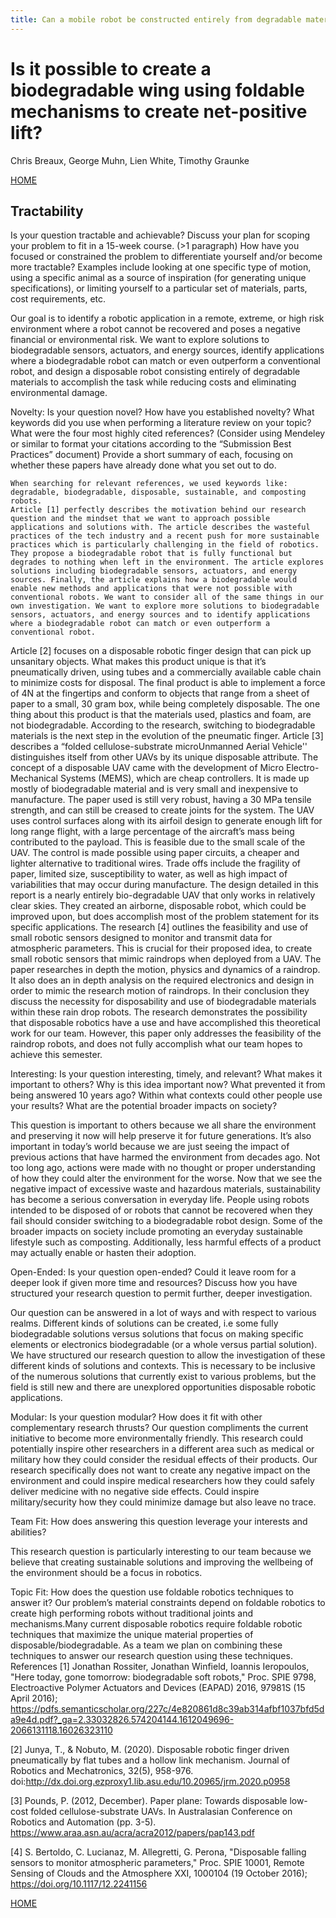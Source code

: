 ```yaml
---
title: Can a mobile robot be constructed entirely from degradable materials?
---
```

# Is it possible to create a biodegradable wing using foldable mechanisms to create net-positive lift?
Chris Breaux, George Muhn, Lien White, Timothy Graunke

[HOME](index.md)

## Tractability
Is your question tractable and achievable? Discuss your plan for scoping your problem to fit in a 15-week course. (>1 paragraph)
How have you focused or constrained the problem to differentiate yourself and/or become more tractable?
Examples include looking at one specific type of motion, using a specific animal as a source of inspiration (for generating unique specifications), or limiting yourself to a particular set of materials, parts, cost requirements, etc.

Our goal is to identify a robotic application in a remote, extreme, or high risk environment where a robot cannot be recovered and poses a negative financial or environmental risk. We want to explore solutions to biodegradable sensors, actuators, and energy sources, identify applications where a biodegradable robot can match or even outperform a conventional robot, and design a disposable robot consisting entirely of degradable materials to accomplish the task while reducing costs and eliminating environmental damage.

Novelty: Is your question novel? How have you established novelty?
What keywords did you use when performing a literature review on your topic?
What were the four most highly cited references? (Consider using Mendeley or similar to format your citations according to the “Submission Best Practices” document)
Provide a short summary of each, focusing on whether these papers have already done what you set out to do.

	When searching for relevant references, we used keywords like: degradable, biodegradable, disposable, sustainable, and composting robots.
	Article [1] perfectly describes the motivation behind our research question and the mindset that we want to approach possible applications and solutions with. The article describes the wasteful practices of the tech industry and a recent push for more sustainable practices which is particularly challenging in the field of robotics. They propose a biodegradable robot that is fully functional but degrades to nothing when left in the environment. The article explores solutions including biodegradable sensors, actuators, and energy sources. Finally, the article explains how a biodegradable would enable new methods and applications that were not possible with conventional robots. We want to consider all of the same things in our own investigation. We want to explore more solutions to biodegradable sensors, actuators, and energy sources and to identify applications where a biodegradable robot can match or even outperform a conventional robot.
Article [2] focuses on a disposable robotic finger design that can pick up unsanitary objects. What makes this product unique is that it’s pneumatically driven, using tubes and a commercially available cable chain to minimize costs for disposal. The final product is able to implement a force of 4N at the fingertips and conform to objects that range from a sheet of paper to a small, 30 gram box, while being completely disposable. The one thing about this product is that the materials used, plastics and foam, are not biodegradable. According to the research, switching to biodegradable materials is the next step in the evolution of the pneumatic finger. 
Article [3] describes a “folded cellulose-substrate microUnmanned Aerial Vehicle'' distinguishes itself from other UAVs by its unique disposable attribute. The concept of a disposable UAV came with the development of Micro Electro-Mechanical Systems (MEMS), which are cheap controllers. It is made up mostly of biodegradable material and is very small and inexpensive to manufacture. The paper used is still very robust, having a 30 MPa tensile strength, and can still be creased to create joints for the system. The UAV uses control surfaces along with its airfoil design to generate enough lift for long range flight, with a large percentage of the aircraft’s mass being contributed to the payload. This is feasible due to the small scale of the UAV. The control is made possible using paper circuits, a cheaper and lighter alternative to traditional wires. Trade offs include the fragility of paper, limited size, susceptibility to water, as well as high impact of variabilities that may occur during manufacture.
The design detailed in this report is a nearly entirely bio-degradable UAV that only works in relatively clear skies. They created an airborne, disposable robot, which could be improved upon, but does accomplish most of the problem statement for its specific applications.
The research [4] outlines the feasibility and use of small robotic sensors designed to monitor and transmit data for atmospheric parameters. This is crucial for their proposed idea, to create small robotic sensors that mimic raindrops when deployed from a UAV. The paper researches in depth the motion, physics and dynamics of a raindrop. It also does an in depth analysis on the required electronics and design in order to mimic the research motion of raindrops. In their conclusion they discuss the necessity for disposability and use of biodegradable materials within these rain drop robots. The research demonstrates the possibility that disposable robotics have a use and have accomplished this theoretical work for our team. However, this paper only addresses the feasibility of the raindrop robots, and does not fully accomplish what our team hopes to achieve this semester.

Interesting: Is your question interesting, timely, and relevant?
What makes it important to others?
Why is this idea important now? What prevented it from being answered 10 years ago?
Within what contexts could other people use your results?
What are the potential broader impacts on society?

This question is important to others because we all share the environment and preserving it now will help preserve it for future generations. It’s also important in today’s world because we are just seeing the impact of previous actions that have harmed the environment from decades ago. Not too long ago, actions were made with no thought or proper understanding of how they could alter the environment for the worse. Now that we see the negative impact of excessive waste and hazardous materials, sustainability has become a serious conversation in everyday life.
People using robots intended to be disposed of or robots that cannot be recovered when they fail should consider switching to a biodegradable robot design. Some of the broader impacts on society include promoting an everyday sustainable lifestyle such as composting. Additionally, less harmful effects of a product may actually enable or hasten their adoption.

Open-Ended: Is your question open-ended? Could it leave room for a deeper look if given more time and resources? Discuss how you have structured your research question to permit further, deeper investigation.

Our question can be answered in a lot of ways and with respect to various realms. Different kinds of solutions can be created, i.e some fully biodegradable solutions versus solutions that focus on making specific elements or electronics biodegradable (or a whole versus partial solution). We have structured our research question to allow the investigation of these different kinds of solutions and contexts. This is necessary to be inclusive of the numerous solutions that currently exist to various problems, but the field is still new and there are unexplored opportunities disposable robotic applications.

Modular: Is your question modular? How does it fit with other complementary research thrusts?
Our question compliments the current initiative to become more environmentally friendly. This research could potentially inspire other researchers in a different area such as medical or military how they could consider the residual effects of their products. Our research specifically does not want to create any negative impact on the environment and could inspire medical researchers how they could safely deliver medicine with no negative side effects. Could inspire military/security how they could minimize damage but also leave no trace.

Team Fit: How does answering this question leverage your interests and abilities?

This research question is particularly interesting to our team because we believe that creating sustainable solutions and improving the wellbeing of the environment should be a focus in robotics.

Topic Fit: How does the question use foldable robotics techniques to answer it?
Our problem’s material constraints depend on foldable robotics to create high performing robots without traditional joints and mechanisms.Many current disposable robotics require foldable robotic techniques that maximize the unique material properties of disposable/biodegradable. As a team we plan on combining these techniques to answer our research question using these techniques. 
References
[1]	Jonathan Rossiter, Jonathan Winfield, Ioannis Ieropoulos, "Here today, gone tomorrow: biodegradable soft robots," Proc. SPIE 9798, Electroactive Polymer Actuators and Devices (EAPAD) 2016, 97981S (15 April 2016); https://pdfs.semanticscholar.org/227c/4e820861d8c39ab314afbf1037bfd5da9e4d.pdf?_ga=2.33032826.574204144.1612049696-2066131118.16026323110

[2]	Junya, T., & Nobuto, M. (2020). Disposable robotic finger driven pneumatically by flat tubes and a hollow link mechanism. Journal of Robotics and Mechatronics, 32(5), 958-976. doi:http://dx.doi.org.ezproxy1.lib.asu.edu/10.20965/jrm.2020.p0958

[3]	Pounds, P. (2012, December). Paper plane: Towards disposable low-cost folded cellulose-substrate UAVs. In Australasian Conference on Robotics and Automation (pp. 3-5). https://www.araa.asn.au/acra/acra2012/papers/pap143.pdf

[4]	S. Bertoldo, C. Lucianaz, M. Allegretti, G. Perona, "Disposable falling sensors to monitor atmospheric parameters," Proc. SPIE 10001, Remote Sensing of Clouds and the Atmosphere XXI, 1000104 (19 October 2016); https://doi.org/10.1117/12.2241156

[HOME](/index)
